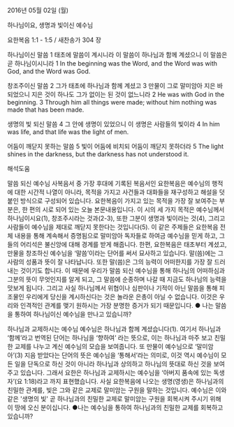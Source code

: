 2016년 05월 02일 (월)

하나님이요, 생명과 빛이신 예수님



요한복음 1:1 - 1:5 / 새찬송가 304 장


하나님이신 말씀
1 태초에 말씀이 계시니라 이 말씀이 하나님과 함께 계셨으니 이 말씀은 곧 하나님이시니라 
1 In the beginning was the Word, and the Word was with God, and the Word was God. 

창조주이신 말씀
2 그가 태초에 하나님과 함께 계셨고 3 만물이 그로 말미암아 지은 바 되었으니 지은 것이 하나도 그가 없이는 된 것이 없느니라 
2 He was with God in the beginning. 3 Through him all things were made; without him nothing was made that has been made. 

생명의 빛 되신 말씀
4 그 안에 생명이 있었으니 이 생명은 사람들의 빛이라 
4 In him was life, and that life was the light of men. 

어둠이 깨닫지 못하는 말씀
5 빛이 어둠에 비치되 어둠이 깨닫지 못하더라
5 The light shines in the darkness, but the darkness has not understood it.

해석도움





말씀 되신 예수님 
사복음서 중 가장 후대에 기록된 복음서인 요한복음은 예수님의 행적에 대한 시간적 나열이 아니라, 목적을 가지고 사건들과 대화들을 재구성하고 해설을 덧붙인 방식으로 구성되어 있습니다. 요한복음이 가지고 있는 목적을 가장 잘 보여주는 부분은, 한 편의 시로 되어 있는 오늘 본문내용입니다. 이 시의 세 가지 목적은 예수님께서 하나님이시요(1), 창조주시라는 것과(2-3), 또한 그분이 생명과 빛이라는 것(4), 그리고 사람들이 예수님을 제대로 깨닫지 못한다는 것입니다(5). 이 같은 주제들은 요한복음 전체 내용을 통해 계속해서 증명됨으로 말미암아 독자들로 하여금 예수님을 믿게 하고, 그들의 어리석은 불신앙에 대해 경계를 받게 해줍니다. 한편, 요한복음은 태초부터 계셨고, 만물을 창조하신 예수님을 ‘말씀’이라는 단어를 써서 묘사하고 있습니다. 말(씀)에는 그 사람의 성품과 뜻이 잘 나타납니다. 또한 말(씀)은 그의 능력이 어떠한지를 가장 잘 드러내는 것이기도 합니다. 이 때문에 우리가 말씀 되신 예수님을 통해 하나님의 어떠하심과 그분의 뜻이 무엇인지를 알게 되고, 그 말씀에 순종하며 나갈 때 지금도 하나님의 능력을 맛보게 됩니다. 그리고 사실 하나님께서 위협이나 심판이나 기적이 아닌 말씀을 통해 피조물인 우리에게 당신을 계시하신다는 것은 놀라운 은총이 아닐 수 없습니다. 이것은 우리와 인격적인 관계를 맺기 원하시는 가장 분명한 증거가 되기 때문입니다.
● 나는 말씀을 통하여 하나님이신 예수님을 만나고 있습니까? 

하나님과 교제하시는 예수님 
예수님은 하나님과 함께 계셨습니다(1). 여기서 하나님과 ‘함께’라고 번역된 단어는 하나님을 ‘향하여’ 라는 뜻으로, 이는 하나님과 마주 보고 친밀한 교제를 나누고 계신 예수님의 모습을 보여줍니다. 또 만물이 예수님으로 ‘말미암아’(3) 지음 받았다는 단어의 뜻은 예수님을 ‘통해서’라는 의미로, 이것 역시 예수님이 모든 일을 단독으로 하신 것이 아니라 하나님과 상의하고 하나님의 뜻대로 하신 것을 보여주고 있습니다. 그래서 요한은 하나님과 교제하시는 예수님을 ‘아버지 품속에 있는 독생자’(요 1:18)라고 까지 표현했습니다. 사실 요한복음에 나오는 생명(영생)은 하나님과의 친밀한 관계를, 빛은 그와 같은 교제로 말미암는 구원을 말하는 것입니다. 예수님은 이와 같은 '생명의 빛' 곧 하나님과의 친밀한 교제로 말미암는 구원을 회복시켜 주시기 위해 이 땅에 오신 분이십니다.
●나는 예수님을 통하여 하나님과의 친밀한 교제를 회복하고 있습니까?